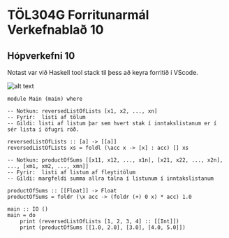 # TÖL304G Forritunarmál Verkefnablað 10
## Hópverkefni 10

Notast var við Haskell tool stack til þess að keyra forritið í VScode.

![alt text](<Screenshot 2024-10-31 at 15.23.47.png>)

```
module Main (main) where

-- Notkun: reversedListOfLists [x1, x2, ..., xn]
-- Fyrir:  listi af tölum
-- Gildi: listi af listum þar sem hvert stak í inntakslistanum er í sér lista í öfugri röð.

reversedListOfLists :: [a] -> [[a]]
reversedListOfLists xs = foldl (\acc x -> [x] : acc) [] xs

-- Notkun: productOfSums [[x11, x12, ..., x1n], [x21, x22, ..., x2n], ..., [xm1, xm2, ..., xmn]]
-- Fyrir:  listi af listum af fleytitölum
-- Gildi: margfeldi summa allra talna í listunum í inntakslistanum

productOfSums :: [[Float]] -> Float 
productOfSums = foldr (\x acc -> (foldr (+) 0 x) * acc) 1.0

main :: IO ()
main = do
    print (reversedListOfLists [1, 2, 3, 4] :: [[Int]])
    print (productOfSums [[1.0, 2.0], [3.0], [4.0, 5.0]])  

```